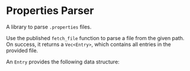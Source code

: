 # Properties Parser

A library to parse `.properties` files.

Use the published `fetch_file` function to parse a file from the given path.
On success, it returns a `Vec<Entry>`, which contains all entries in the provided
file.

An `Entry` provides the following data structure:
```

```
